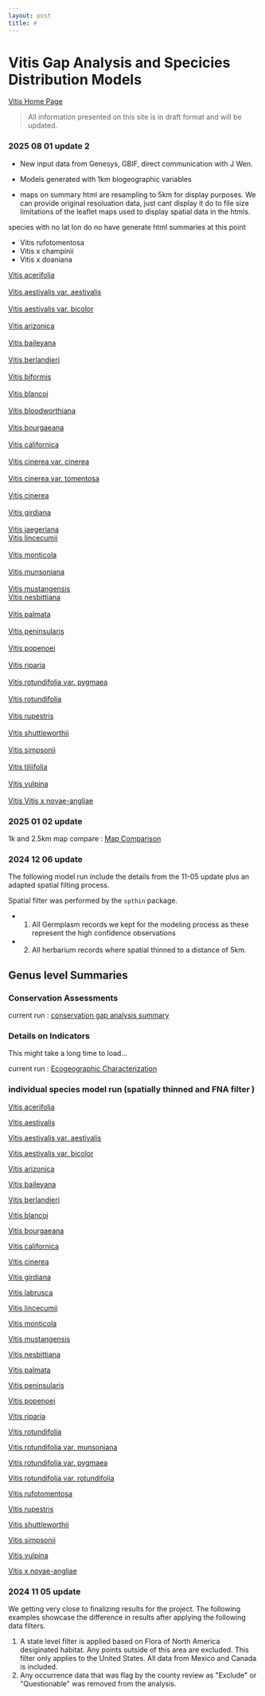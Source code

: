 ```yaml
---
layout: post
title: #
---
```

# Vitis Gap Analysis and Specicies Distribution Models 

[Vitis Home Page](home)
> All information presented on this site is in draft format and will be updated.


### 2025 08 01 update 2


- New input data from Genesys, GBIF, direct communication with J Wen. 

- Models generated with 1km biogeographic variables 

- maps on summary html are resampling to 5km for display purposes. We can provide original resoluation data, just cant display it do to file size limitations of the leaflet maps used to display spatial data in the htmls.


species with no lat lon do no have generate html summaries at this point 
- Vitis rufotomentosa
- Vitis x champinii
- Vitis x doaniana


<a href="Vitis acerifolia_Summary_fnaFilter.html" target="_blank"> Vitis acerifolia </a>   
<br>
<a href="Vitis aestivalis var. aestivalis_Summary_fnaFilter.html" target="_blank"> Vitis aestivalis var. aestivalis </a>   
<br>
<a href="Vitis aestivalis var. bicolor_Summary_fnaFilter.html" target="_blank"> Vitis aestivalis var. bicolor </a>   
<br>
<a href="Vitis arizonica_Summary_fnaFilter.html" target="_blank"> Vitis arizonica </a>   
<br> <a href="Vitis baileyana_Summary_fnaFilter.html" target="_blank"> Vitis baileyana </a>   
<br> <a href="Vitis berlandieri_Summary_fnaFilter.html" target="_blank"> Vitis berlandieri </a>   
<br> <a href="Vitis biformis_Summary_fnaFilter.html" target="_blank"> Vitis biformis </a>   
<br> <a href="Vitis blancoi_Summary_fnaFilter.html" target="_blank"> Vitis blancoi </a>   
<br> <a href="Vitis bloodworthiana_Summary_fnaFilter.html" target="_blank"> Vitis bloodworthiana </a>   
<br> <a href="Vitis bourgaeana_Summary_fnaFilter.html" target="_blank"> Vitis bourgaeana </a>   
<br> <a href="Vitis californica_Summary_fnaFilter.html" target="_blank"> Vitis californica </a>   
<br> <a href="Vitis cinerea var. cinerea_Summary_fnaFilter.html" target="_blank"> Vitis cinerea var. cinerea </a>   
<br> <a href="Vitis cinerea var. tomentosa_Summary_fnaFilter.html" target="_blank"> Vitis cinerea var. tomentosa </a>   
<br> <a href="Vitis cinerea_Summary_fnaFilter.html" target="_blank"> Vitis cinerea </a>   
<br> <a href="Vitis girdiana_Summary_fnaFilter.html" target="_blank"> Vitis girdiana </a>   
<br> <a href="Vitis jaegeriana_Summary_fnaFilter.html" target="_blank"> Vitis jaegeriana </a> 
<br> <a href="Vitis lincecumii_Summary_fnaFilter.html" target="_blank"> Vitis lincecumii </a>   
<br> <a href="Vitis monticola_Summary_fnaFilter.html" target="_blank"> Vitis monticola </a>   
<br> <a href="Vitis munsoniana_Summary_fnaFilter.html" target="_blank"> Vitis munsoniana </a>  
<br> <a href="Vitis mustangensis_Summary_fnaFilter.html" target="_blank"> Vitis mustangensis </a>
<br> <a href="Vitis nesbittiana_Summary_fnaFilter.html" target="_blank"> Vitis nesbittiana </a>  
<br> <a href="Vitis palmata_Summary_fnaFilter.html" target="_blank"> Vitis palmata</a>   
<br> <a href="Vitis peninsularis_Summary_fnaFilter.html" target="_blank"> Vitis peninsularis</a>   
<br> <a href="Vitis popenoei_Summary_fnaFilter.html" target="_blank"> Vitis popenoei</a>  
<br> <a href="Vitis riparia_Summary_fnaFilter.html" target="_blank"> Vitis riparia</a>   
<br> <a href="Vitis rotundifolia var. pygmaea_Summary_fnaFilter.html" target="_blank"> Vitis rotundifolia var. pygmaea</a>   
<br> <a href="Vitis rotundifolia_Summary_fnaFilter.html" target="_blank"> Vitis rotundifolia</a>   
<br> <a href="Vitis rupestris_Summary_fnaFilter.html" target="_blank"> Vitis rupestris</a>   
<br> <a href="Vitis shuttleworthii_Summary_fnaFilter.html" target="_blank"> Vitis shuttleworthii</a>   
<br> <a href="Vitis simpsonii_Summary_fnaFilter.html" target="_blank"> Vitis simpsonii</a>   
<br> <a href="Vitis tiliifolia_Summary_fnaFilter.html" target="_blank"> Vitis tiliifolia</a>   
<br> <a href="Vitis vulpina_Summary_fnaFilter.html" target="_blank"> Vitis vulpina</a>   
<br> <a href="Vitis Vitis x novae-angliae_Summary_fnaFilter.html" target="_blank"> Vitis Vitis x novae-angliae</a>   

<!--

<a href="Vitis girdiana_Summary_fnaFilter.html" target="_blank"> Vitis girdiana </a>   
<a href="Vitis labrusca_Summary_fnaFilter.html" target="_blank"> Vitis labrusca </a>   


<a href="Vitis berlandieri_Summary_fnaFilter.html" target="_blank"> Vitis berlandieri </a>   

<a href="Vitis cinerea_Summary_fnaFilter.html" target="_blank"> Vitis cinerea </a>   

<a href="Vitis monticola_Summary_fnaFilter.html" target="_blank"> Vitis monticola </a>   

<a href="Vitis rupestris_Summary_fnaFilter.html" target="_blank"> Vitis rupestris </a>   

<a href="Vitis mustangensis_Summary_fnaFilter.html" target="_blank"> Vitis mustangensis </a>   

<a href="Vitis cinerea_Summary_fnaFilter.html" target="_blank"> Vitis cinerea </a>   

<a href="Vitis biformis_Summary_fnaFilter.html" target="_blank"> Vitis biformis </a>   

<a href="Vitis bloodworthiana_Summary_fnaFilter.html" target="_blank"> Vitis bloodworthiana </a>   

<a href="Vitis jaegeriana_Summary_fnaFilter.html" target="_blank"> Vitis jaegeriana </a>   

--> 

### 2025 01 02 update 

1k and 2.5km map compare : <a href="compare1k_2.5k.html" target="_blank"> Map Comparison </a> 





### 2024 12 06 update 

The following model run include the details from the 11-05 update plus an adapted spatial filting process. 


Spatial filter was performed by the `spthin` package.


- 1. All Germplasm records we kept for the modeling process as these represent the high confidence observations 

- 2. All herbarium records where spatial thinned to a distance of 5km. 


## Genus level Summaries 

### Conservation Assessments 

current run : <a href="run20241204_Summary.html" target="_blank"> conservation gap analysis summary </a> 

### Details on Indicators 

This might take a long time to load... 

current run : <a href="run20241204_boxPlotSummary.html" target="_blank"> Ecogeographic Characterization </a> 

### individual species model run (spatially thinned and FNA filter )

<a href='Vitis acerifolia_Summary_fnaFilter.html' target="_blank"> Vitis acerifolia </a>   

<a href='Vitis aestivalis_Summary_fnaFilter.html' target="_blank"> Vitis aestivalis </a>   

<a href="Vitis aestivalis var. aestivalis_Summary_fnaFilter.html" target="_blank"> Vitis aestivalis var. aestivalis </a>   

<a href="Vitis aestivalis var. bicolor_Summary_fnaFilter.html" target="_blank"> Vitis aestivalis var. bicolor </a>   

<a href="Vitis arizonica_Summary_fnaFilter.html" target="_blank"> Vitis arizonica </a>   

<a href="Vitis baileyana_Summary_fnaFilter.html" target="_blank"> Vitis baileyana </a>   

<a href="Vitis berlandieri_Summary_fnaFilter.html" target="_blank"> Vitis berlandieri </a>

<a href="Vitis blancoi_Summary_fnaFilter.html" target="_blank"> Vitis blancoi </a>   

<a href="Vitis bourgaeana_Summary_fnaFilter.html" target="_blank"> Vitis bourgaeana </a>   

<a href="Vitis californica_Summary_fnaFilter.html" target="_blank"> Vitis californica </a>   

<a href="Vitis cinerea_Summary_fnaFilter.html" target="_blank"> Vitis cinerea </a>   

<a href="Vitis girdiana_Summary_fnaFilter.html" target="_blank"> Vitis girdiana </a>   

<a href="Vitis labrusca_Summary_fnaFilter.html" target="_blank"> Vitis labrusca </a>   

<a href="Vitis lincecumii_Summary_fnaFilter.html" target="_blank"> Vitis lincecumii </a>   

<a href="Vitis monticola_Summary_fnaFilter.html" target="_blank"> Vitis monticola </a>  

<a href="Vitis mustangensis_Summary_fnaFilter.html" target="_blank"> Vitis mustangensis </a>   

<a href="Vitis nesbittiana_Summary_fnaFilter.html" target="_blank"> Vitis nesbittiana </a>   

<a href="Vitis palmata_Summary_fnaFilter.html" target="_blank"> Vitis palmata </a>   

<a href="Vitis peninsularis_Summary_fnaFilter.html" target="_blank"> Vitis peninsularis </a>  

<a href="Vitis popenoei_Summary_fnaFilter.html" target="_blank"> Vitis popenoei </a>  

<a href="Vitis riparia_Summary_fnaFilter.html" target="_blank"> Vitis riparia </a>   

<a href="Vitis rotundifolia_Summary_fnaFilter.html" target="_blank"> Vitis rotundifolia </a>   

<a href="Vitis rotundifolia var. munsoniana_Summary_fnaFilter.html" target="_blank"> Vitis rotundifolia var. munsoniana </a>  

<a href="Vitis rotundifolia var. pygmaea_Summary_fnaFilter.html" target="_blank"> Vitis rotundifolia var. pygmaea </a>  

<a href="Vitis rotundifolia var. rotundifolia_Summary_fnaFilter.html" target="_blank"> Vitis rotundifolia var. rotundifolia </a>  

<a href="Vitis rufotomentosa_Summary_fnaFilter.html" target="_blank"> Vitis rufotomentosa </a>   

<a href="Vitis rupestris_Summary_fnaFilter.html" target="_blank"> Vitis rupestris </a>   

<a href="Vitis shuttleworthii_Summary_fnaFilter.html" target="_blank"> Vitis shuttleworthii </a>   

<a href="Vitis simpsonii_Summary_fnaFilter.html" target="_blank"> Vitis simpsonii </a>   

<a href="Vitis vulpina_Summary_fnaFilter.html" target="_blank"> Vitis vulpina </a>   

<a href="Vitis x novae-angliae_Summary_fnaFilter.html" target="_blank"> Vitis x novae-angliae </a>   


### 2024 11 05 update 

We getting very close to finalizing results for the project. The following examples showcase the difference in results after applying the following data filters. 

 1. A state level filter is applied based on Flora of North America desiginated habitat. Any points outside of this area are excluded. This filter only applies to the United States. All data from Mexico and Canada is included.  
 2. Any occurrence data that was flag by the county review as "Exclude" or "Questionable" was removed from the analysis. 




<!--

**Summary pages we last updated on  2024-08-14**

## Genus Level report 

Includes a figure and species richness map for all species currently modeled. 

<a href="run20240614_Summary.html" target="_blank"> Run Summary </a> 

Summary figure showing the distribution of species across the individual predictors used within the modeling effort. 

<a href="run20240614_boxPlotSummary.html" target="_blank"> Box Plot Summary </a> 

  
## Individual Taxon reports 


<a href='Vitis acerifolia_Summary.html' target="_blank"> Vitis acerifolia </a>   

<a href='Vitis aestivalis_Summary.html' target="_blank"> Vitis aestivalis </a>   

<a href="Vitis aestivalis var. aestivalis_Summary.html" target="_blank"> Vitis aestivalis var. aestivalis </a>   

<a href="Vitis aestivalis var. bicolor_Summary.html" target="_blank"> Vitis aestivalis var. bicolor </a>   

<a href="Vitis arizonica_Summary.html" target="_blank"> Vitis arizonica </a>   

<a href="Vitis baileyana_Summary.html" target="_blank"> Vitis baileyana </a>   

<a href="Vitis berlandieri_Summary.html" target="_blank"> Vitis berlandieri </a>

<a href="Vitis blancoi_Summary.html" target="_blank"> Vitis blancoi </a>   

<a href="Vitis bourgaeana_Summary.html" target="_blank"> Vitis bourgaeana </a>   

<a href="Vitis californica_Summary.html" target="_blank"> Vitis californica </a>   

<a href="Vitis cinerea_Summary.html" target="_blank"> Vitis cinerea </a>   

<a href="Vitis girdiana_Summary.html" target="_blank"> Vitis girdiana </a>   

<a href="Vitis labrusca_Summary.html" target="_blank"> Vitis labrusca </a>   

<a href="Vitis lincecumii_Summary.html" target="_blank"> Vitis lincecumii </a>   

<a href="Vitis monticola_Summary.html" target="_blank"> Vitis monticola </a>  

<a href="Vitis mustangensis_Summary.html" target="_blank"> Vitis mustangensis </a>   

<a href="Vitis nesbittiana_Summary.html" target="_blank"> Vitis nesbittiana </a>   

<a href="Vitis palmata_Summary.html" target="_blank"> Vitis palmata </a>   

<a href="Vitis peninsularis_Summary.html" target="_blank"> Vitis peninsularis </a>  

<a href="Vitis popenoei_Summary.html" target="_blank"> Vitis popenoei </a>  

<a href="Vitis riparia_Summary.html" target="_blank"> Vitis riparia </a>   

<a href="Vitis rotundifolia_Summary.html" target="_blank"> Vitis rotundifolia </a>   

<a href="Vitis rotundifolia var. munsoniana_Summary.html" target="_blank"> Vitis rotundifolia var. munsoniana </a>  

<a href="Vitis rotundifolia var. pygmaea_Summary.html" target="_blank"> Vitis rotundifolia var. pygmaea </a>  

<a href="Vitis rotundifolia var. rotundifolia_Summary.html" target="_blank"> Vitis rotundifolia var. rotundifolia </a>  

<a href="Vitis rotundifolia var. Vitis rupestrisrotundifolia_Summary.html" target="_blank"> Vitis rotundifolia var. Vitis rupestrisrotundifolia </a>   

<a href="Vitis shuttleworthii_Summary.html" target="_blank"> Vitis shuttleworthii </a>   

<a href="Vitis simpsonii_Summary.html" target="_blank"> Vitis simpsonii </a>   

<a href="Vitis vulpina_Summary.html" target="_blank"> Vitis vulpina </a>   

<a href="Vitis x novae-angliae_Summary.html" target="_blank"> Vitis x novae-angliae </a>   
--> 
